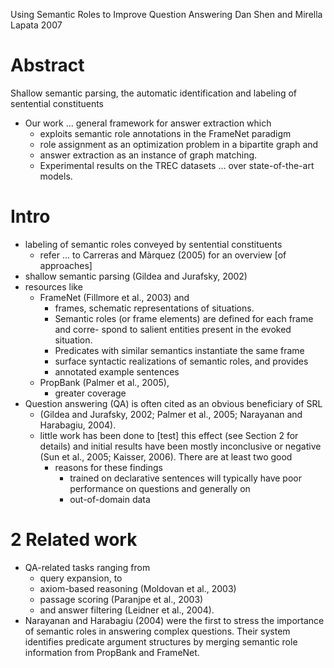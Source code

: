 Using Semantic Roles to Improve Question Answering
Dan Shen and Mirella Lapata
2007

# Abstract

Shallow semantic parsing, the automatic identification and labeling of
sentential constituents
* Our work ... general framework for answer extraction which 
  * exploits semantic role annotations in the FrameNet paradigm
  * role assignment as an optimization problem in a bipartite graph and 
  * answer extraction as an instance of graph matching. 
  * Experimental results on the TREC datasets ... over state-of-the-art models.

# Intro

* labeling of semantic roles conveyed by sentential constituents
  * refer ... to Carreras and Màrquez (2005) for an overview [of approaches]
* shallow semantic parsing (Gildea and Jurafsky, 2002)
* resources like 
  * FrameNet (Fillmore et al., 2003) and 
    * frames, schematic representations of situations.
    * Semantic roles (or frame elements) are defined for each frame and corre-
      spond to salient entities present in the evoked situation. 
    * Predicates with similar semantics instantiate the same frame
    * surface syntactic realizations of semantic roles, and provides 
    * annotated example sentences
  * PropBank (Palmer et al., 2005),
    * greater coverage
* Question answering (QA) is often cited as an obvious beneficiary of SRL 
  * (Gildea and Jurafsky, 2002; Palmer et al., 2005; Narayanan and Harabagiu,
    2004).
  * little work has been done to [test] this effect (see Section 2 for details)
    and initial results have been mostly inconclusive or negative (Sun et al.,
    2005; Kaisser, 2006). There are at least two good 
    * reasons for these findings
      * trained on declarative sentences will typically have poor performance
        on questions and generally on 
      * out-of-domain data

# 2 Related work

* QA-related tasks ranging from 
  * query expansion, to 
  * axiom-based reasoning (Moldovan et al., 2003)
  * passage scoring (Paranjpe et al., 2003)
  * and answer filtering (Leidner et al., 2004).
* Narayanan and Harabagiu (2004) were the first to stress the importance of
  semantic roles in answering complex questions. Their system identifies
  predicate argument structures by merging semantic role information from
  PropBank and FrameNet.
